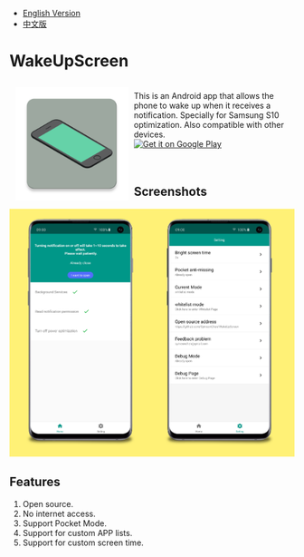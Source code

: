 * [English Version](https://github.com/SymeonChen/WakeUpScreen/blob/master/README.md)
* [中文版](https://github.com/SymeonChen/WakeUpScreen/blob/master/README-zh.md)

# WakeUpScreen
<img src="app/src/main/ic_launcher-web.png" align="left" width="200" hspace="10" vspace="10">
</br>
This is an Android app that allows the phone to wake up when it receives a notification.
Specially for Samsung S10 optimization. Also compatible with other devices.
</br>
<div style="display:flex;" >
<a href="https://play.google.com/store/apps/details?id=com.symeonchen.wakeupscreen">
    <img alt="Get it on Google Play"
        height="80"
        src="https://play.google.com/intl/en_us/badges/images/generic/en_badge_web_generic.png" />
</a>
</div>
</br></br>

## Screenshots

![](screenshots/main-en.png)

## Features

1. Open source.
2. No internet access.
3. Support Pocket Mode.
4. Support for custom APP lists.
5. Support for custom screen time.